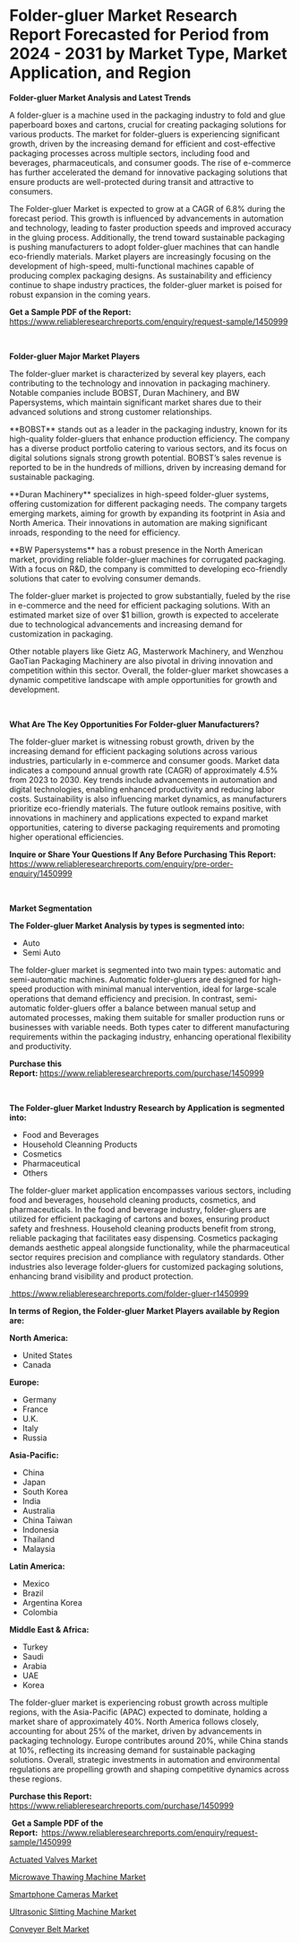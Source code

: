 <p><h1>Folder-gluer Market Research Report Forecasted for Period from 2024 -  2031 by Market Type, Market Application, and Region</h1></p><p><strong>Folder-gluer Market Analysis and Latest Trends</strong></p>
<p><p>A folder-gluer is a machine used in the packaging industry to fold and glue paperboard boxes and cartons, crucial for creating packaging solutions for various products. The market for folder-gluers is experiencing significant growth, driven by the increasing demand for efficient and cost-effective packaging processes across multiple sectors, including food and beverages, pharmaceuticals, and consumer goods. The rise of e-commerce has further accelerated the demand for innovative packaging solutions that ensure products are well-protected during transit and attractive to consumers.</p><p>The Folder-gluer Market is expected to grow at a CAGR of 6.8% during the forecast period. This growth is influenced by advancements in automation and technology, leading to faster production speeds and improved accuracy in the gluing process. Additionally, the trend toward sustainable packaging is pushing manufacturers to adopt folder-gluer machines that can handle eco-friendly materials. Market players are increasingly focusing on the development of high-speed, multi-functional machines capable of producing complex packaging designs. As sustainability and efficiency continue to shape industry practices, the folder-gluer market is poised for robust expansion in the coming years.</p></p>
<p><strong>Get a Sample PDF of the Report:&nbsp;</strong> <a href="https://www.reliableresearchreports.com/enquiry/request-sample/1450999?utm_campaign=38&utm_medium=2&utm_source=Github&utm_content=ia&utm_term=01102024&utm_id=folder-gluer">https://www.reliableresearchreports.com/enquiry/request-sample/1450999</a></p>
<p>&nbsp;</p>
<p><strong>Folder-gluer Major Market Players</strong></p>
<p><p>The folder-gluer market is characterized by several key players, each contributing to the technology and innovation in packaging machinery. Notable companies include BOBST, Duran Machinery, and BW Papersystems, which maintain significant market shares due to their advanced solutions and strong customer relationships.</p><p>**BOBST** stands out as a leader in the packaging industry, known for its high-quality folder-gluers that enhance production efficiency. The company has a diverse product portfolio catering to various sectors, and its focus on digital solutions signals strong growth potential. BOBST’s sales revenue is reported to be in the hundreds of millions, driven by increasing demand for sustainable packaging.</p><p>**Duran Machinery** specializes in high-speed folder-gluer systems, offering customization for different packaging needs. The company targets emerging markets, aiming for growth by expanding its footprint in Asia and North America. Their innovations in automation are making significant inroads, responding to the need for efficiency.</p><p>**BW Papersystems** has a robust presence in the North American market, providing reliable folder-gluer machines for corrugated packaging. With a focus on R&D, the company is committed to developing eco-friendly solutions that cater to evolving consumer demands.</p><p>The folder-gluer market is projected to grow substantially, fueled by the rise in e-commerce and the need for efficient packaging solutions. With an estimated market size of over $1 billion, growth is expected to accelerate due to technological advancements and increasing demand for customization in packaging.</p><p>Other notable players like Gietz AG, Masterwork Machinery, and Wenzhou GaoTian Packaging Machinery are also pivotal in driving innovation and competition within this sector. Overall, the folder-gluer market showcases a dynamic competitive landscape with ample opportunities for growth and development.</p></p>
<p>&nbsp;</p>
<p><strong>What Are The Key Opportunities For Folder-gluer Manufacturers?</strong></p>
<p><p>The folder-gluer market is witnessing robust growth, driven by the increasing demand for efficient packaging solutions across various industries, particularly in e-commerce and consumer goods. Market data indicates a compound annual growth rate (CAGR) of approximately 4.5% from 2023 to 2030. Key trends include advancements in automation and digital technologies, enabling enhanced productivity and reducing labor costs. Sustainability is also influencing market dynamics, as manufacturers prioritize eco-friendly materials. The future outlook remains positive, with innovations in machinery and applications expected to expand market opportunities, catering to diverse packaging requirements and promoting higher operational efficiencies.</p></p>
<p><strong>Inquire or Share Your Questions If Any Before Purchasing This Report:</strong> <a href="https://www.reliableresearchreports.com/enquiry/pre-order-enquiry/1450999?utm_campaign=38&utm_medium=2&utm_source=Github&utm_content=ia&utm_term=01102024&utm_id=folder-gluer">https://www.reliableresearchreports.com/enquiry/pre-order-enquiry/1450999</a></p>
<p>&nbsp;</p>
<p><strong>Market Segmentation</strong></p>
<p><strong>The Folder-gluer Market Analysis by types is segmented into:</strong></p>
<p><ul><li>Auto</li><li>Semi Auto</li></ul></p>
<p><p>The folder-gluer market is segmented into two main types: automatic and semi-automatic machines. Automatic folder-gluers are designed for high-speed production with minimal manual intervention, ideal for large-scale operations that demand efficiency and precision. In contrast, semi-automatic folder-gluers offer a balance between manual setup and automated processes, making them suitable for smaller production runs or businesses with variable needs. Both types cater to different manufacturing requirements within the packaging industry, enhancing operational flexibility and productivity.</p></p>
<p><strong>Purchase this Report:&nbsp;</strong><a href="https://www.reliableresearchreports.com/purchase/1450999?utm_campaign=38&utm_medium=2&utm_source=Github&utm_content=ia&utm_term=01102024&utm_id=folder-gluer">https://www.reliableresearchreports.com/purchase/1450999</a></p>
<p>&nbsp;</p>
<p><strong>The Folder-gluer Market Industry Research by Application is segmented into:</strong></p>
<p><ul><li>Food and Beverages</li><li>Household Cleanning Products</li><li>Cosmetics</li><li>Pharmaceutical</li><li>Others</li></ul></p>
<p><p>The folder-gluer market application encompasses various sectors, including food and beverages, household cleaning products, cosmetics, and pharmaceuticals. In the food and beverage industry, folder-gluers are utilized for efficient packaging of cartons and boxes, ensuring product safety and freshness. Household cleaning products benefit from strong, reliable packaging that facilitates easy dispensing. Cosmetics packaging demands aesthetic appeal alongside functionality, while the pharmaceutical sector requires precision and compliance with regulatory standards. Other industries also leverage folder-gluers for customized packaging solutions, enhancing brand visibility and product protection.</p></p>
<p><a href="https://www.reliableresearchreports.com/folder-gluer-r1450999?utm_campaign=38&utm_medium=2&utm_source=Github&utm_content=ia&utm_term=01102024&utm_id=folder-gluer">&nbsp;https://www.reliableresearchreports.com/folder-gluer-r1450999</a></p>
<p><strong>In terms of Region, the Folder-gluer Market Players available by Region are:</strong></p>
<p>
    <p> <strong> North America: </strong>
        <ul>
            <li>United States</li>
            <li>Canada</li>
        </ul>
        </p> 
    <p> <strong> Europe: </strong>
        <ul>
            <li>Germany</li>
            <li>France</li>
            <li>U.K.</li>
            <li>Italy</li>
            <li>Russia</li>
        </ul>
        </p> 
    <p> <strong> Asia-Pacific: </strong>
        <ul>
            <li>China</li>
            <li>Japan</li>
            <li>South Korea</li>
            <li>India</li>
            <li>Australia</li>
            <li>China Taiwan</li>
            <li>Indonesia</li>
            <li>Thailand</li>
            <li>Malaysia</li>
        </ul>
        </p> 
    <p> <strong> Latin America: </strong>
        <ul>
            <li>Mexico</li>
            <li>Brazil</li>
            <li>Argentina Korea</li>
            <li>Colombia</li>
        </ul>
        </p> 
    <p> <strong> Middle East & Africa: </strong>
        <ul>
            <li>Turkey</li>
            <li>Saudi</li>
            <li>Arabia</li>
            <li>UAE</li>
            <li>Korea</li>
        </ul>
    </p>
    </p>
<p><p>The folder-gluer market is experiencing robust growth across multiple regions, with the Asia-Pacific (APAC) expected to dominate, holding a market share of approximately 40%. North America follows closely, accounting for about 25% of the market, driven by advancements in packaging technology. Europe contributes around 20%, while China stands at 10%, reflecting its increasing demand for sustainable packaging solutions. Overall, strategic investments in automation and environmental regulations are propelling growth and shaping competitive dynamics across these regions.</p></p>
<p><strong>Purchase this Report: </strong><a href="https://www.reliableresearchreports.com/purchase/1450999?utm_campaign=38&utm_medium=2&utm_source=Github&utm_content=ia&utm_term=01102024&utm_id=folder-gluer">https://www.reliableresearchreports.com/purchase/1450999</a></p>
<p>&nbsp;<strong>Get a Sample PDF of the Report:&nbsp;&nbsp;</strong><a href="https://www.reliableresearchreports.com/enquiry/request-sample/1450999?utm_campaign=38&utm_medium=2&utm_source=Github&utm_content=ia&utm_term=01102024&utm_id=folder-gluer">https://www.reliableresearchreports.com/enquiry/request-sample/1450999</a></p>
<p><strong></strong></p>
<p><p><a href="https://github.com/ChristianClark406/Market-Research-Report-List-1/blob/main/actuated-valves-market.md?utm_campaign=38&utm_medium=2&utm_source=Github&utm_content=ia&utm_term=01102024&utm_id=folder-gluer">Actuated Valves Market</a></p><p><a href="https://www.linkedin.com/pulse/insights-microwave-thawing-machine-market-size-which-expanding-nvrge?utm_campaign=38&utm_medium=2&utm_source=Github&utm_content=ia&utm_term=01102024&utm_id=folder-gluer">Microwave Thawing Machine Market</a></p><p><a href="https://issuu.com/reportprime-2/docs/smartphone-cameras-market-size-2030_699970ee1069aa?utm_campaign=38&utm_medium=2&utm_source=Github&utm_content=ia&utm_term=01102024&utm_id=folder-gluer">Smartphone Cameras Market</a></p><p><a href="https://www.linkedin.com/pulse/global-market-pulse-trends-growth-analysis-ultrasonic-slitting-hqo6e?utm_campaign=38&utm_medium=2&utm_source=Github&utm_content=ia&utm_term=01102024&utm_id=folder-gluer">Ultrasonic Slitting Machine Market</a></p><p><a href="https://github.com/LacThu1/Market-Research-Report-List-1/blob/main/conveyer-belt-market.md?utm_campaign=38&utm_medium=2&utm_source=Github&utm_content=ia&utm_term=01102024&utm_id=folder-gluer">Conveyer Belt Market</a></p></p>